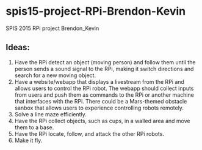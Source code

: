 # spis15-project-RPi-Brendon-Kevin
SPIS 2015 RPi project Brendon_Kevin

## Ideas:

1. Have the RPi detect an object (moving person) and follow them until the person sends a sound signal to the RPi, making it switch directions and search for a new moving object. 
2. Have a website/webapp that displays a livestream from the RPi and  allows users to control the RPi robot. The webapp should collect inputs from users and push them as commands to the RPi or another machine that interfaces with the RPi. There could be a Mars-themed obstacle sanbox that allows users to experience controlling robots remotely.
3. Solve a line maze efficiently.
4. Have the RPi collect objects, such as cups, in a walled area and move them to a base.
5. Have the RPi locate, follow, and attack the other RPi robots.
6. Make it fly.
